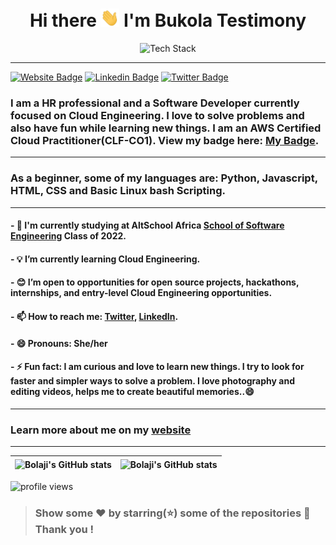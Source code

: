 <h1 align="center">Hi there <img src="https://raw.githubusercontent.com/ABSphreak/ABSphreak/master/gifs/Hi.gif" width="30px"> I'm Bukola Testimony</h1>

<p align="center"><img src="https://skillicons.dev/icons?i=github,git,aws,html,css,javascript,python,linux,vscode" alt="Tech Stack" /> </p>

----------------------------------
[![Website Badge](https://img.shields.io/badge/-Portfolio-3B7EBF?style=for-the-badge&logo=Google-Chrome&logoColor=white&link=https://bukola-testimony.github.io/My-Portfolio-website/)](https://bukola-testimony.github.io/My-Portfolio-website/) [![Linkedin Badge](https://img.shields.io/badge/-LinkedIn-3B7EBF?style=for-the-badge&logo=Linkedin&logoColor=white&link=https://www.linkedin.com/in/bukola-testimony-58277b97/)](https://www.linkedin.com/in/bukola-testimony-58277b97/) [![Twitter Badge](https://img.shields.io/badge/-@BukolaTestimony-3B7EBF?style=for-the-badge&logo=twitter&logoColor=white&link=https://twitter.com/BukolaTestimony)](https://twitter.com/BukolaTestimony)


<h3 align="left">I am a HR professional and a Software Developer currently focused on Cloud Engineering. I love to solve problems and also have fun while learning new things. I am an AWS Certified Cloud Practitioner(CLF-CO1). View my badge here: 
 <a href="https://www.credly.com/badges/40c68c84-ef41-4b91-be39-2cd9b8d06391/email">My Badge</a>. </h3>
 
 
 --------------
 
 
 ### As a beginner, some of my languages are: Python, Javascript, HTML, CSS and Basic Linux bash Scripting.
 
  --------------
  

#### - 🌱 I'm currently studying at AltSchool Africa [School of Software Engineering](https://altschoolafrica.com/schools/engineering) Class of 2022.
#### - 💡 I’m currently learning Cloud Engineering.
#### - 😊 I’m open to opportunities for open source projects, hackathons, internships, and entry-level Cloud Engineering opportunities. 
#### - 📫 How to reach me: <a href="https://twitter.com/BukolaTestimony">Twitter</a>,  <a href="https://www.linkedin.com/in/bukola-testimony-58277b97/">LinkedIn</a>.  
#### - 😄 Pronouns: She/her
#### - ⚡ Fun fact: I am curious and love to learn new things. I try to look for faster and simpler ways to solve a problem. I love photography and editing videos, helps me to create beautiful memories..😄



 --------------
 
 ### Learn more about me on my [website](https://bukola-testimony.github.io/My-Portfolio-website/)
 
 --------------
 
 | <img align="center" src="https://github-readme-stats.vercel.app/api?username=Bukola-Testimony&show_icons=true&include_all_commits=true&hide_border=true" alt="Bolaji's GitHub stats" /> | <img align="center" src="https://github-readme-stats.vercel.app/api/top-langs/?username=Bukola-Testimony&langs_count=8&layout=compact&hide=php&hide_border=true" alt="Bolaji's GitHub stats" /> |
| ------------- | ------------- |
 


<img src="https://gpvc.arturio.dev/Bukola-Testimony" alt="profile views">


>  ### Show some ❤️ by starring(⭐) some of the repositories 🙂 Thank you !



